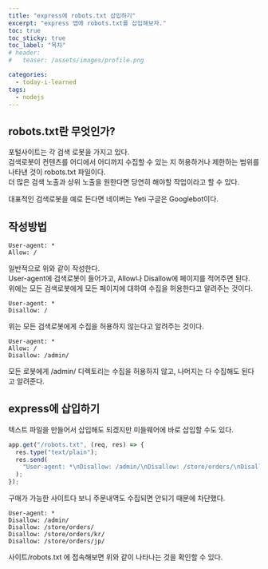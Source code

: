 ```yaml
---
title: "express에 robots.txt 삽입하기"
excerpt: "express 앱에 robots.txt를 삽입해보자."
toc: true
toc_sticky: true
toc_label: "목차"
# header:
#   teaser: /assets/images/profile.png

categories:
  - today-i-learned
tags:
  - nodejs
---
```


## robots.txt란 무엇인가?

포털사이트는 각 검색 로봇을 가지고 있다.  
검색로봇이 컨텐츠를 어디에서 어디까지 수집할 수 있는 지 허용하거나 제한하는 범위를 나타낸 것이 robots.txt 파일이다.  
더 많은 검색 노출과 상위 노출을 원한다면 당연히 해야할 작업이라고 할 수 있다.

대표적인 검색로봇을 예로 든다면 네이버는 Yeti 구글은 Googlebot이다.

## 작성방법

```
User-agent: *
Allow: /
```

일반적으로 위와 같이 작성한다.  
User-agent에 검색로봇이 들어가고, Allow나 Disallow에 페이지를 적어주면 된다.  
위에는 모든 검색로봇에게 모든 페이지에 대하여 수집을 허용한다고 알려주는 것이다.

```
User-agent: *
Disallow: /
```

위는 모든 검색로봇에게 수집을 허용하지 않는다고 알려주는 것이다.

```
User-agent: *
Allow: /
Disallow: /admin/
```

모든 로봇에게 /admin/ 디렉토리는 수집을 허용하지 않고, 나머지는 다 수집해도 된다고 알려준다.

## express에 삽입하기

텍스트 파일을 만들어서 삽입해도 되겠지만 미들웨어에 바로 삽입할 수도 있다.

```js
app.get("/robots.txt", (req, res) => {
  res.type("text/plain");
  res.send(
    "User-agent: *\nDisallow: /admin/\nDisallow: /store/orders/\nDisallow: /store/orders/kr/\nDisallow: /store/orders/jp/\n"
  );
});
```

구매가 가능한 사이트다 보니 주문내역도 수집되면 안되기 때문에 차단했다.

```
User-agent: *
Disallow: /admin/
Disallow: /store/orders/
Disallow: /store/orders/kr/
Disallow: /store/orders/jp/
```

사이트/robots.txt 에 접속해보면 위와 같이 나타나는 것을 확인할 수 있다.
